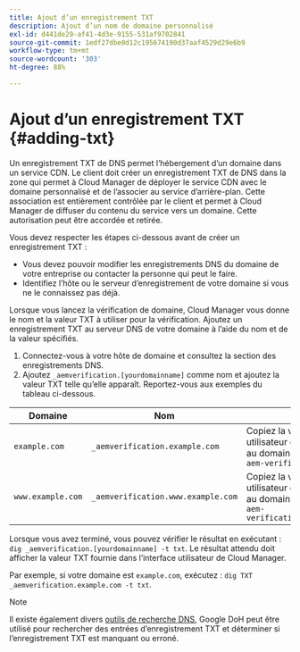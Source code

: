 ```yaml
---
title: Ajout d’un enregistrement TXT
description: Ajout d’un nom de domaine personnalisé
exl-id: d441de29-af41-4d3e-9155-531af9702841
source-git-commit: 1edf27dbe0d12c195674190d37aaf4529d29e6b9
workflow-type: tm+mt
source-wordcount: '303'
ht-degree: 88%

---
```


# Ajout d’un enregistrement TXT {#adding-txt}

Un enregistrement TXT de DNS permet l’hébergement d’un domaine dans un service CDN. Le client doit créer un enregistrement TXT de DNS dans la zone qui permet à Cloud Manager de déployer le service CDN avec le domaine personnalisé et de l’associer au service d’arrière-plan. Cette association est entièrement contrôlée par le client et permet à Cloud Manager de diffuser du contenu du service vers un domaine. Cette autorisation peut être accordée et retirée.

Vous devez respecter les étapes ci-dessous avant de créer un enregistrement TXT :

* Vous devez pouvoir modifier les enregistrements DNS du domaine de votre entreprise ou contacter la personne qui peut le faire.
* Identifiez l’hôte ou le serveur d’enregistrement de votre domaine si vous ne le connaissez pas déjà.

Lorsque vous lancez la vérification de domaine, Cloud Manager vous donne le nom et la valeur TXT à utiliser pour la vérification. Ajoutez un enregistrement TXT au serveur DNS de votre domaine à l’aide du nom et de la valeur spécifiés.

1. Connectez-vous à votre hôte de domaine et consultez la section des enregistrements DNS.
1. Ajoutez `_aemverification.[yourdomainname]` comme nom et ajoutez la valeur TXT telle qu’elle apparaît.
Reportez-vous aux exemples du tableau ci-dessous.

| Domaine | Nom | Valeur TXT |
|--- |--- |---|
| `example.com` | `_aemverification.example.com` | Copiez la valeur entière affichée dans l’interface utilisateur de Cloud Manager. Cela est spécifique au domaine et à l’environnement. `Ex:<br>adobe-aem-verification=example.com/[program]/[env]/..` |
| `www.example.com` | `_aemverification.www.example.com` | Copiez la valeur entière affichée dans l’interface utilisateur de Cloud Manager. Cela est spécifique au domaine et à l’environnement. `Ex:<br>adobe-aem-verification=www.example.com/[program]/[env]/..` |

Lorsque vous avez terminé, vous pouvez vérifier le résultat en exécutant : `dig _aemverification.[yourdomainname] -t txt`.
Le résultat attendu doit afficher la valeur TXT fournie dans l’interface utilisateur de Cloud Manager.

Par exemple, si votre domaine est `example.com`, exécutez : `dig TXT _aemverification.example.com -t txt`.

>[!NOTE]
>Il existe également divers [outils de recherche DNS](https://www.ultratools.com/tools/dnsLookup), Google DoH peut être utilisé pour rechercher des entrées d’enregistrement TXT et déterminer si l’enregistrement TXT est manquant ou erroné.
